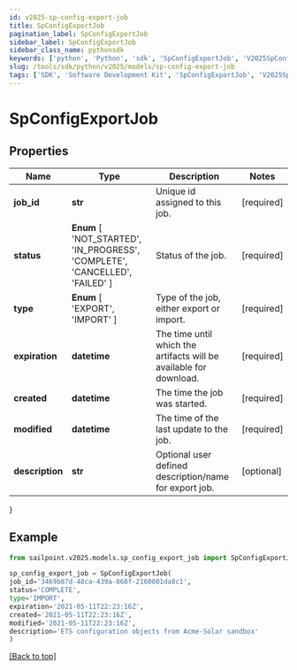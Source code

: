 ```yaml
---
id: v2025-sp-config-export-job
title: SpConfigExportJob
pagination_label: SpConfigExportJob
sidebar_label: SpConfigExportJob
sidebar_class_name: pythonsdk
keywords: ['python', 'Python', 'sdk', 'SpConfigExportJob', 'V2025SpConfigExportJob'] 
slug: /tools/sdk/python/v2025/models/sp-config-export-job
tags: ['SDK', 'Software Development Kit', 'SpConfigExportJob', 'V2025SpConfigExportJob']
---
```


# SpConfigExportJob


## Properties

Name | Type | Description | Notes
------------ | ------------- | ------------- | -------------
**job_id** | **str** | Unique id assigned to this job. | [required]
**status** |  **Enum** [  'NOT_STARTED',    'IN_PROGRESS',    'COMPLETE',    'CANCELLED',    'FAILED' ] | Status of the job. | [required]
**type** |  **Enum** [  'EXPORT',    'IMPORT' ] | Type of the job, either export or import. | [required]
**expiration** | **datetime** | The time until which the artifacts will be available for download. | [required]
**created** | **datetime** | The time the job was started. | [required]
**modified** | **datetime** | The time of the last update to the job. | [required]
**description** | **str** | Optional user defined description/name for export job. | [optional] 
}

## Example

```python
from sailpoint.v2025.models.sp_config_export_job import SpConfigExportJob

sp_config_export_job = SpConfigExportJob(
job_id='3469b87d-48ca-439a-868f-2160001da8c1',
status='COMPLETE',
type='IMPORT',
expiration='2021-05-11T22:23:16Z',
created='2021-05-11T22:23:16Z',
modified='2021-05-11T22:23:16Z',
description='ETS configuration objects from Acme-Solar sandbox'
)

```
[[Back to top]](#) 

